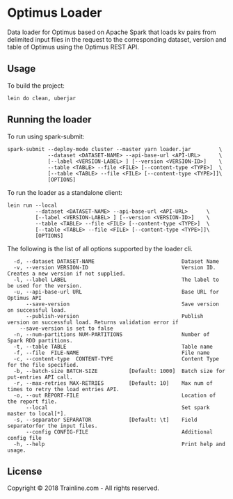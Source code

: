 # Optimus Loader

Data loader for Optimus based on Apache Spark that loads kv pairs from delimited input files in the request to the corresponding dataset, version and table of Optimus using the Optimus REST API.

## Usage

To build the project:

```
lein do clean, uberjar
```

## Running the loader
To run using spark-submit:
```
spark-submit --deploy-mode cluster --master yarn loader.jar         \
             --dataset <DATASET-NAME> --api-base-url <API-URL>      \
             [--label <VERSION-LABEL> ] [--version <VERSION-ID>]    \
             --table <TABLE> --file <FILE> [--content-type <TYPE>]  \
             [--table <TABLE> --file <FILE> [--content-type <TYPE>]]\
             [OPTIONS]
```

To run the loader as a standalone client:
```
lein run --local
         --dataset <DATASET-NAME> --api-base-url <API-URL>      \
         [--label <VERSION-LABEL> ] [--version <VERSION-ID>]    \
         --table <TABLE> --file <FILE> [--content-type <TYPE>]  \
         [--table <TABLE> --file <FILE> [--content-type <TYPE>]]\
         [OPTIONS]
```

The following is the list of all options supported by the loader cli.
```
  -d, --dataset DATASET-NAME                            Dataset Name
  -v, --version VERSION-ID                              Version ID. Creates a new version if not supplied.
  -l, --label LABEL                                     The label to be used for the version.
  -u, --api-base-url URL                                Base URL for Optimus API
      --save-version                                    Save version on successful load.
      --publish-version                                 Publish version on successful load. Returns validation error if
    --save-version is set to false
  -n, --num-partitions NUM-PARTITIONS                   Number of Spark RDD partitions.
  -t, --table TABLE                                     Table name
  -f, --file  FILE-NAME                                 File name
  -c, --content-type  CONTENT-TYPE                      Content Type for the file specified.
  -b, --batch-size BATCH-SIZE          [Default: 1000]  Batch size for put-entries API call.
  -r, --max-retries MAX-RETRIES        [Default: 10]    Max num of times to retry the load entries API.
  -o, --out REPORT-FILE                                 Location of the report file.
      --local                                           Set spark master to local[*].
  -s, --separator SEPARATOR            [Default: \t]    Field separatorfor the input files.
      --config CONFIG-FILE                              Additional config file
  -h, --help                                            Print help and usage.
```

## License

Copyright © 2018 Trainline.com - All rights reserved.
